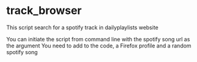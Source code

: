 # track_browser
This script search for a spotify track in dailyplaylists website

You can initiate the script from command line with the spotify song url as the argument
You need to add to the code, a Firefox profile and a random spotify song 
